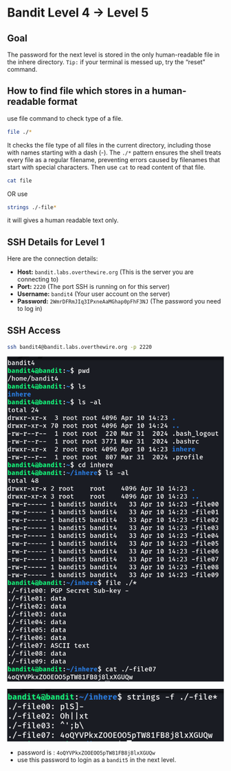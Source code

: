 # Bandit Level 4 → Level 5


## Goal
The password for the next level is stored in the only human-readable file in the inhere directory. `Tip:` if your terminal is messed up, try the “reset” command.


## How to find file which stores in a human-readable format
use file command to check type of a file.
```bash
file ./*
```
It checks the file type of all files in the current directory, including those with names starting with a dash (-). The `./*` pattern ensures the shell treats every file as a regular filename, preventing errors caused by filenames that start with special characters. Then use `cat` to read content of that file.

```bash
cat file
```
OR use 
```bash
strings ./-file*
```
it will gives a human readable text only.


## SSH Details for Level 1
Here are the connection details:
- **Host:** `bandit.labs.overthewire.org` (This is the server you are connecting to)
- **Port:** `2220` (The port SSH is running on for this server)
- **Username:** `bandit4` (Your user account on the server)
- **Password:** `2WmrDFRmJIq3IPxneAaMGhap0pFhF3NJ` (The password you need to log in)


## SSH Access

```bash
ssh bandit4@bandit.labs.overthewire.org -p 2220
```


![level 4](/image/level4.png)

![level 4](/image/level4.1.png)

- password is : `4oQYVPkxZOOEOO5pTW81FB8j8lxXGUQw`
- use this password to login as a `bandit5` in the next level.
